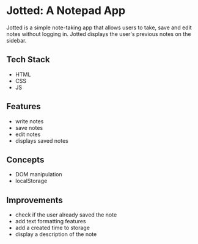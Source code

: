 # Jotted: A Notepad App
Jotted is a simple note-taking app that allows users to take, save and edit notes without logging in. Jotted displays the user's previous notes on the sidebar.

## Tech Stack
- HTML
- CSS
- JS

## Features
- write notes
- save notes
- edit notes
- displays saved notes

## Concepts
- DOM manipulation
- localStorage

## Improvements
- check if the user already saved the note
- add text formatting features
- add a created time to storage
- display a description of the note